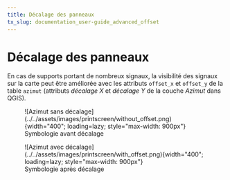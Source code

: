 ```yaml
---
title: Décalage des panneaux
tx_slug: documentation_user-guide_advanced_offset
---
```


# Décalage des panneaux

En cas de supports portant de nombreux signaux, la visibilité des signaux sur la carte peut être améliorée avec les attributs `offset_x` et `offset_y` de la table `azimut` (attributs *décalage X* et *décalage Y* de la couche *Azimut* dans QGIS).

<figure markdown>
  ![Azimut sans décalage](../../assets/images/printscreen/without_offset.png){width="400"; loading=lazy; style="max-width: 900px"}
  <figcaption>Symbologie avant décalage</figcaption>
</figure>

<figure markdown>
  ![Azimut avec décalage](../../assets/images/printscreen/with_offset.png){width="400"; loading=lazy; style="max-width: 900px"}
  <figcaption>Symbologie après décalage</figcaption>
</figure>
